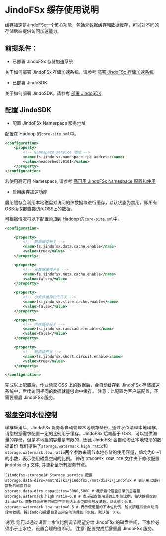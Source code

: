 # JindoFSx 缓存使用说明

缓存加速是JindoFSx一个核心功能，包括元数据缓存和数据缓存，可以对不同的存储后端提供访问加速能力。

## 前提条件：
* 已部署 JindoFSx 存储加速系统

关于如何部署 JindoFSx 存储加速系统，请参考 [部署 JindoFSx 存储加速系统](/docs/user/4.x/4.6.x/4.6.1/jindofsx/deploy/deploy_jindofsx.md)

* 已部署 JindoSDK

关于如何部署 JindoSDK，请参考 [部署 JindoSDK](/docs/user/4.x/4.6.x/4.6.1/jindofsx/deploy/deploy_jindosdk.md)

## 配置 JindoSDK

* 配置 JindoFSx Namespace 服务地址

配置在 Hadoop 的`core-site.xml`中。
```xml
<configuration>
    <property>
        <!-- Namespace service 地址 -->
        <name>fs.jindofsx.namespace.rpc.address</name>
        <value>headerhost:8101</value>
    </property>
</configuration>
```
若使用高可用 Namespace, 请参考 [高可用 JindoFSx Namespace 配置和使用](/docs/user/4.x/4.6.x/4.6.1/jindofsx/deploy/deploy_raft_ns.md)

* 启用缓存加速功能

启用缓存会利用本地磁盘对访问的热数据块进行缓存，默认状态为禁用，即所有OSS读取都直接访问OSS上的数据。

可根据情况将以下配置添加到 Hadoop 的`core-site.xml`中。
```xml
<configuration>

    <property>
        <!-- 数据缓存开关 -->
        <name>fs.jindofsx.data.cache.enable</name>
        <value>true</value>
    </property>

    <property>
        <!-- 元数据缓存开关 -->
        <name>fs.jindofsx.meta.cache.enable</name>
        <value>false</value>
    </property>

    <property>
        <!-- 小文件缓存优化开关 -->
        <name>fs.jindofsx.slice.cache.enable</name>
        <value>false</value>
    </property>

    <property>
        <!-- 内存缓存开关 -->
        <name>fs.jindofsx.ram.cache.enable</name>
        <value>false</value>
    </property>

    <property>
        <!-- 短路读开关 -->
        <name>fs.jindofsx.short.circuit.enable</name>
        <value>true</value>
    </property>

</configuration>
```

完成以上配置后，作业读取 OSS 上的数据后，会自动缓存到 JindoFSx 存储加速系统中，后续访问相同的数据就能够命中缓存。
注意：此配置为客户端配置，不需要重启 JindoFSx 服务。

## 磁盘空间水位控制
缓存启用后，JindoFSx 服务会自动管理本地缓存备份，通过水位清理本地缓存，请您根据需求配置一定的比例用于缓存。JindoFSx 后端基于 OSS，可以提供海量的存储，但是本地盘的容量是有限的，因此 JindoFSx 会自动淘汰本地较冷的数据备份
我们提供了`storage.watermark.high.ratio`和`storage.watermark.low.ratio`两个参数来调节本地存储的使用容量，值均为0～1的小数，表示使用磁盘空间的比例。
修改 `JINDOFSX_CONF_DIR` 文件夹下修改配置 jindofsx.cfg 文件, 并更新至所有服务节点。
```
[jindofsx-storage]# Storage service 配置
storage.data-dirs=/mnt/disk1/jindofsx,/mnt/disk2/jindofsx # 表示用以缓存数据的磁盘目录
storage.data-dirs.capacities=500G,500G # 表示每个磁盘目录的总容量
storage.watermark.high.ratio=0.8 # 表示磁盘使用量的上水位比例，每块数据盘的 JindoFSx 数据目录占用的磁盘空间到达上水位即会触发清理。默认值：0.8。
storage.watermark.low.ratio=0.6 # 表示使用量的下水位比例，触发清理后会自动清理冷数据，将JindoFS数据目录占用空间清理到下水位。默认值：0.6。
```

说明: 您可以通过设置上水位比例调节期望分给 JindoFSx 的磁盘空间，下水位必须小于上水位，设置合理的值即可。
注意: 配置完成后需重启 JindoFSx 服务。


